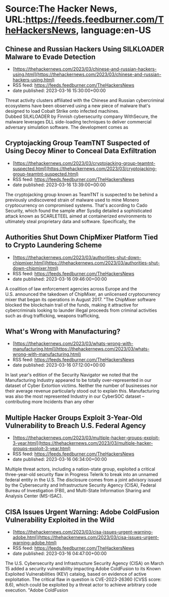 # Source:The Hacker News, URL:https://feeds.feedburner.com/TheHackersNews, language:en-US

## Chinese and Russian Hackers Using SILKLOADER Malware to Evade Detection
 - [https://thehackernews.com/2023/03/chinese-and-russian-hackers-using.html](https://thehackernews.com/2023/03/chinese-and-russian-hackers-using.html)
 - RSS feed: https://feeds.feedburner.com/TheHackersNews
 - date published: 2023-03-16 15:30:00+00:00

Threat activity clusters affiliated with the Chinese and Russian cybercriminal ecosystems have been observed using a new piece of malware that's designed to load Cobalt Strike onto infected machines.
Dubbed SILKLOADER by Finnish cybersecurity company WithSecure, the malware leverages DLL side-loading techniques to deliver commercial adversary simulation software.
The development comes as

## Cryptojacking Group TeamTNT Suspected of Using Decoy Miner to Conceal Data Exfiltration
 - [https://thehackernews.com/2023/03/cryptojacking-group-teamtnt-suspected.html](https://thehackernews.com/2023/03/cryptojacking-group-teamtnt-suspected.html)
 - RSS feed: https://feeds.feedburner.com/TheHackersNews
 - date published: 2023-03-16 13:39:00+00:00

The cryptojacking group known as TeamTNT is suspected to be behind a previously undiscovered strain of malware used to mine Monero cryptocurrency on compromised systems.
That's according to Cado Security, which found the sample after Sysdig detailed a sophisticated attack known as SCARLETEEL aimed at containerized environments to ultimately steal proprietary data and software.
Specifically, the

## Authorities Shut Down ChipMixer Platform Tied to Crypto Laundering Scheme
 - [https://thehackernews.com/2023/03/authorities-shut-down-chipmixer.html](https://thehackernews.com/2023/03/authorities-shut-down-chipmixer.html)
 - RSS feed: https://feeds.feedburner.com/TheHackersNews
 - date published: 2023-03-16 09:46:00+00:00

A coalition of law enforcement agencies across Europe and the U.S. announced the takedown of ChipMixer, an unlicensed cryptocurrency mixer that began its operations in August 2017.
"The ChipMixer software blocked the blockchain trail of the funds, making it attractive for cybercriminals looking to launder illegal proceeds from criminal activities such as drug trafficking, weapons trafficking,

## What's Wrong with Manufacturing?
 - [https://thehackernews.com/2023/03/whats-wrong-with-manufacturing.html](https://thehackernews.com/2023/03/whats-wrong-with-manufacturing.html)
 - RSS feed: https://feeds.feedburner.com/TheHackersNews
 - date published: 2023-03-16 07:12:00+00:00

In last year's edition of the Security Navigator we noted that the Manufacturing Industry appeared to be totally over-represented in our dataset of Cyber Extortion victims. Neither the number of businesses nor their average revenue particularly stood out to explain this.
Manufacturing was also the most represented Industry in our CyberSOC dataset – contributing more Incidents than any other

## Multiple Hacker Groups Exploit 3-Year-Old Vulnerability to Breach U.S. Federal Agency
 - [https://thehackernews.com/2023/03/multiple-hacker-groups-exploit-3-year.html](https://thehackernews.com/2023/03/multiple-hacker-groups-exploit-3-year.html)
 - RSS feed: https://feeds.feedburner.com/TheHackersNews
 - date published: 2023-03-16 06:34:00+00:00

Multiple threat actors, including a nation-state group, exploited a critical three-year-old security flaw in Progress Telerik to break into an unnamed federal entity in the U.S.
The disclosure comes from a joint advisory issued by the Cybersecurity and Infrastructure Security Agency (CISA), Federal Bureau of Investigation (FBI), and Multi-State Information Sharing and Analysis Center (MS-ISAC).

## CISA Issues Urgent Warning: Adobe ColdFusion Vulnerability Exploited in the Wild
 - [https://thehackernews.com/2023/03/cisa-issues-urgent-warning-adobe.html](https://thehackernews.com/2023/03/cisa-issues-urgent-warning-adobe.html)
 - RSS feed: https://feeds.feedburner.com/TheHackersNews
 - date published: 2023-03-16 04:47:00+00:00

The U.S. Cybersecurity and Infrastructure Security Agency (CISA) on March 15 added a security vulnerability impacting Adobe ColdFusion to its Known Exploited Vulnerabilities (KEV) catalog, based on evidence of active exploitation.
The critical flaw in question is CVE-2023-26360 (CVSS score: 8.6), which could be exploited by a threat actor to achieve arbitrary code execution.
"Adobe ColdFusion

